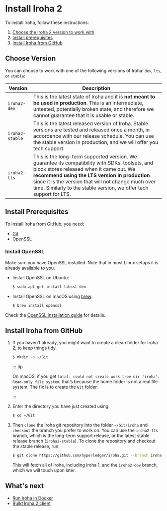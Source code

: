 # Install Iroha 2

To install Iroha, follow these instructions:

1. [Choose the Iroha 2 version to work with](#choose-version)
2. [Install prerequisites](#install-prerequisites)
3. [Install Iroha from GitHub](#install-iroha-from-github)

## Choose Version

You can choose to work with one of the following versions of Iroha: `dev`,
`lts`, or `stable`:

|     Version     |                                                                                                                                                        Description                                                                                                                                                         |
| --------------- | -------------------------------------------------------------------------------------------------------------------------------------------------------------------------------------------------------------------------------------------------------------------------------------------------------------------------- |
| `iroha2-dev`    | This is the latest state of Iroha and it is **not meant to be used in production**. This is an intermediate, untested, potentially broken state, and therefore we cannot guarantee that it is usable or stable.                                                                                                            |
| `iroha2-stable` | This is the latest released version of Iroha. Stable versions are tested and released once a month, in accordance with our release schedule. You can use the stable version in production, and we will offer you tech support.                                                                                             |
| `iroha2-lts`    | This is the long-term supported version. We guarantee its compatibility with SDKs, toolsets, and block stores released when it came out. We **recommend using the LTS version in production** since it is the version that will not change much over time. Similarly to the stable version, we offer tech support for LTS. |

## Install Prerequisites

To install Iroha from GitHub, you need:

- [Git](https://githowto.com/)
- [OpenSSL](https://www.openssl.org/)

### Install OpenSSL

Make sure you have OpenSSL installed. Note that in most Linux setups it is
already available to you.

- Install OpenSSL on Ubuntu:

  ```bash
  $ sudo apt-get install libssl-dev
  ```

- Install OpenSSL on macOS using [brew](https://brew.sh/):

  ```bash
  $ brew install openssl
  ```

Check the
[OpenSSL installation guide](https://github.com/openssl/openssl/blob/master/INSTALL.md)
for details.

## Install Iroha from GitHub

1.  If you haven’t already, you might want to create a clean folder for
    Iroha 2, to keep things tidy.

    ```bash
    $ mkdir -p ~/Git
    ```

    ::: tip

    On macOS, if you get
    `fatal: could not create work tree dir 'iroha': Read-only file system`,
    that’s because the home folder is not a real file system. The fix is to
    create the `Git` folder.

    :::

2.  Enter the directory you have just created using

    ```bash
    $ cd ~/Git
    ```

3.  Then `clone` the Iroha git repository into the folder `~/Git/iroha` and
    `checkout` the branch you prefer to work on. You can use the
    `iroha2-lts` branch, which is the long-term support release, or the
    latest stable release branch (`iroha2-stable`). To clone the repository
    and checkout the stable release, run:

    ```bash
    $ git clone https://github.com/hyperledger/iroha.git --branch iroha2-stable
    ```

    This will fetch all of Iroha, including Iroha 1, and the `iroha2-dev`
    branch, which we will touch upon later.

## What's next

- [Run Iroha in Docker](./quick-start.md)
- [Build Iroha 2 client](build.md)
